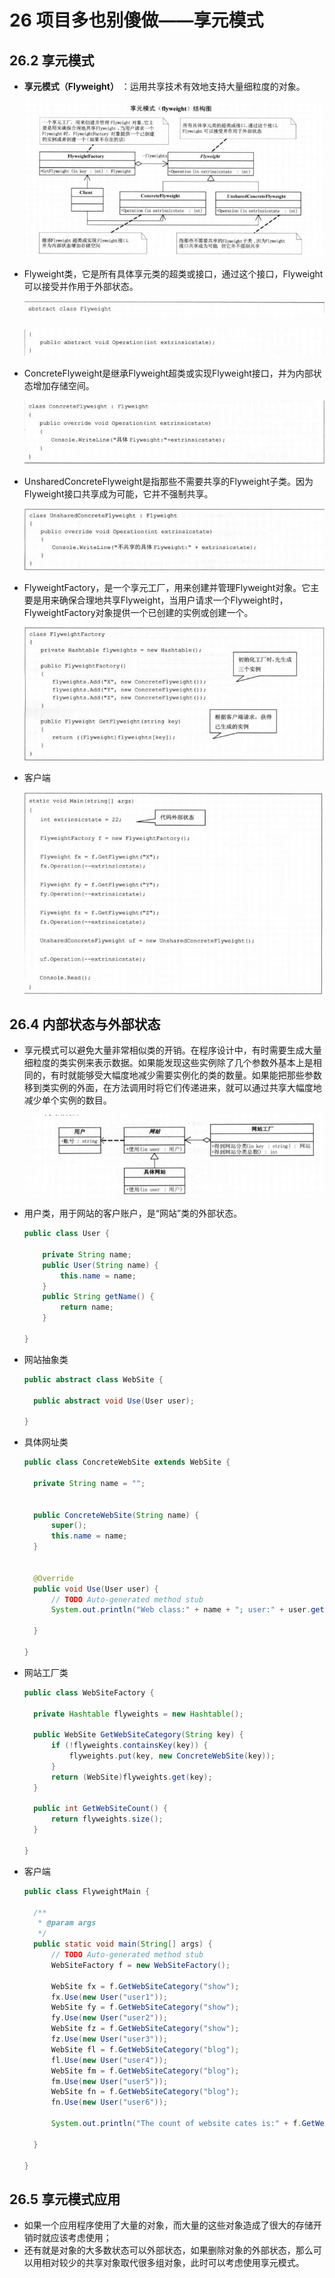 # 26 项目多也别傻做——享元模式

## 26.2 享元模式

- **享元模式（Flyweight）** ：运用共享技术有效地支持大量细粒度的对象。

  ![dp26-2](/assets/dp26-2.jpg)

- Flyweight类，它是所有具体享元类的超类或接口，通过这个接口，Flyweight可以接受并作用于外部状态。

  ![dp26-2fly](/assets/dp26-2fly.jpg)

  ![dp26-2fly2](/assets/dp26-2fly2.jpg)

- ConcreteFlyweight是继承Flyweight超类或实现Flyweight接口，并为内部状态增加存储空间。

  ![dp26-2concrete](/assets/dp26-2concrete.jpg)

- UnsharedConcreteFlyweight是指那些不需要共享的Flyweight子类。因为Flyweight接口共享成为可能，它并不强制共享。

  ![dp26-2unshared](/assets/dp26-2unshared.jpg)

- FlyweightFactory，是一个享元工厂，用来创建并管理Flyweight对象。它主要是用来确保合理地共享Flyweight，当用户请求一个Flyweight时，FlyweightFactory对象提供一个已创建的实例或创建一个。

  ![dp26-2factory](/assets/dp26-2factory.jpg)

- 客户端

  ![dp26-2client](/assets/dp26-2client.jpg)

## 26.4 内部状态与外部状态

- 享元模式可以避免大量非常相似类的开销。在程序设计中，有时需要生成大量细粒度的类实例来表示数据。如果能发现这些实例除了几个参数外基本上是相同的，有时就能够受大幅度地减少需要实例化的类的数量。如果能把那些参数移到类实例的外面，在方法调用时将它们传递进来，就可以通过共享大幅度地减少单个实例的数目。

  ![dp26-4](/assets/dp26-4.jpg)


- 用户类，用于网站的客户账户，是“网站”类的外部状态。

    ```java
    public class User {

    	private String name;
    	public User(String name) {
    		this.name = name;
    	}
    	public String getName() {
    		return name;
    	}

    }
    ```

- 网站抽象类

  ```java
  public abstract class WebSite {

  	public abstract void Use(User user);

  }
  ```

- 具体网址类

  ```java
  public class ConcreteWebSite extends WebSite {

  	private String name = "";


  	public ConcreteWebSite(String name) {
  		super();
  		this.name = name;
  	}


  	@Override
  	public void Use(User user) {
  		// TODO Auto-generated method stub
  		System.out.println("Web class:" + name + "; user:" + user.getName());

  	}

  }
  ```

- 网站工厂类

  ```java
  public class WebSiteFactory {

  	private Hashtable flyweights = new Hashtable();

  	public WebSite GetWebSiteCategory(String key) {
  		if (!flyweights.containsKey(key)) {
  			flyweights.put(key, new ConcreteWebSite(key));
  		}
  		return (WebSite)flyweights.get(key);
  	}

  	public int GetWebSiteCount() {
  		return flyweights.size();
  	}

  }
  ```



- 客户端

  ```java
  public class FlyweightMain {

  	/**
  	 * @param args
  	 */
  	public static void main(String[] args) {
  		// TODO Auto-generated method stub
  		WebSiteFactory f = new WebSiteFactory();

  		WebSite fx = f.GetWebSiteCategory("show");
  		fx.Use(new User("user1"));
  		WebSite fy = f.GetWebSiteCategory("show");
  		fy.Use(new User("user2"));
  		WebSite fz = f.GetWebSiteCategory("show");
  		fz.Use(new User("user3"));
  		WebSite fl = f.GetWebSiteCategory("blog");
  		fl.Use(new User("user4"));
  		WebSite fm = f.GetWebSiteCategory("blog");
  		fm.Use(new User("user5"));
  		WebSite fn = f.GetWebSiteCategory("blog");
  		fn.Use(new User("user6"));

  		System.out.println("The count of website cates is:" + f.GetWebSiteCount());

  	}

  }
  ```

## 26.5 享元模式应用

- 如果一个应用程序使用了大量的对象，而大量的这些对象造成了很大的存储开销时就应该考虑使用；
- 还有就是对象的大多数状态可以外部状态，如果删除对象的外部状态，那么可以用相对较少的共享对象取代很多组对象，此时可以考虑使用享元模式。
